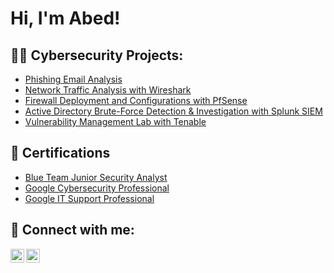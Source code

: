 <h1>Hi, I'm Abed! <br/>

<h2>👨‍💻 Cybersecurity Projects:</h2>

  - [Phishing Email Analysis](https://github.com/Abed210/Phishing_analysis)
  - [Network Traffic Analysis with Wireshark](https://github.com/Abed210/Network-Traffic-Analysis-Wireshark)
  - [Firewall Deployment and Configurations with PfSense](https://github.com/Abed210/Firewall-Project-pfSense-)
  - [Active Directory Brute-Force Detection & Investigation with Splunk SIEM](https://github.com/Abed210/active-directory-splunk-bruteforce-detection)
  - [Vulnerability Management Lab with Tenable](https://github.com/Abed210/Vulnerability-Management-Lab-with-Tenable)


<h2>📜 Certifications</h2>

- [Blue Team Junior Security Analyst](https://elearning.securityblue.team/home/certificate/592225788)
- [Google Cybersecurity Professional](https://www.credly.com/badges/b06d4b6c-d38c-47b4-ba48-1779f2c80ea9)
- [Google IT Support Professional](https://www.credly.com/earner/earned/badge/41a07afe-12bc-48bf-bec3-4264156436e0)


<h2> 🤳 Connect with me:</h2>

[<img align="left" alt="JoshMadakor | Twitter" width="22px" src="https://cdn.jsdelivr.net/npm/simple-icons@v3/icons/twitter.svg" />][twitter]
[<img align="left" alt="JoshMadakor | LinkedIn" width="22px" src="https://cdn.jsdelivr.net/npm/simple-icons@v3/icons/linkedin.svg" />][linkedin]

[twitter]: (https://x.com/abedachim?s=21)
[linkedin]:(https://www.linkedin.com/in/abednego-achim-020485180/)

<!--
**joshmadakor1/joshmadakor1** is a ✨ _special_ ✨ repository because its `README.md` (this file) appears on your GitHub profile.

Here are some ideas to get you started:

- 🔭 I’m currently working on ...
- 🌱 I’m currently learning ...
- 👯 I’m looking to collaborate on ...
- 🤔 I’m looking for help with ...
- 💬 Ask me about ...
- 📫 How to reach me: ...
- 😄 Pronouns: ...
- ⚡ Fun fact: ...
-->
